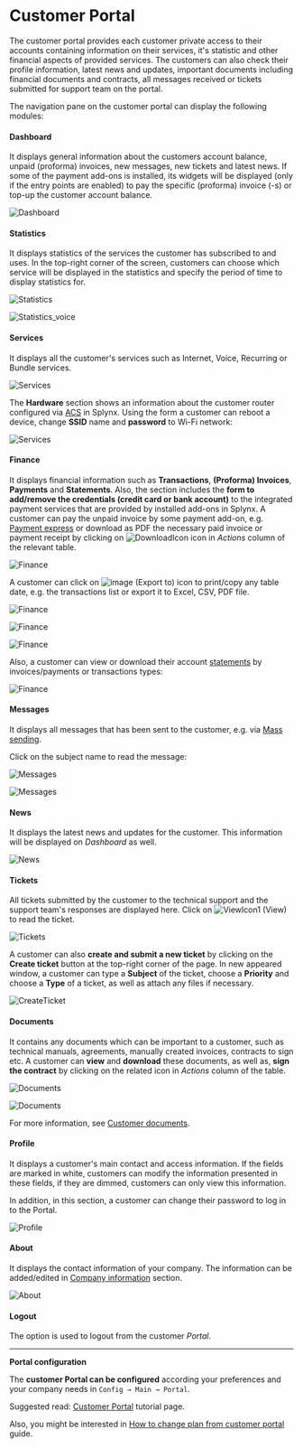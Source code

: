 Customer Portal
==========

The customer portal provides each customer private access to their accounts containing information on their services, it's statistic and other financial aspects of provided services. The customers can also check their profile information, latest news and updates, important documents including financial documents and contracts, all messages received or tickets submitted for support team on the portal.

The navigation pane on the customer portal can display the following modules:


#### Dashboard

It displays general information about the customers account balance, unpaid (proforma) invoices, new messages, new tickets and latest news. If some of the payment add-ons is installed, its widgets will be displayed (only if the entry points are enabled) to pay the specific (proforma) invoice (-s) or top-up the customer account balance.

![Dashboard](dashboard.png)


#### Statistics

It displays statistics of the services the customer has subscribed to and uses. In the top-right corner of the screen, customers can choose which service will be displayed in the statistics and specify the period of time to display statistics for.

![Statistics](statistics.png)

![Statistics_voice](voice_statistics.png)


#### Services

It displays all the customer's services such as Internet, Voice, Recurring or Bundle services.

![Services](services.png)

The **Hardware** section shows an information about the customer router configured via [ACS](networking/tr069_acs/tr069_acs.md) in Splynx. Using the form a customer can reboot a device, change **SSID** name and **password** to Wi-Fi network:

![Services](hardware.png)


#### Finance

It displays financial information such as **Transactions**, **(Proforma) Invoices**, **Payments** and **Statements**. Also, the section includes the **form to add/remove the credentials (credit card or bank account)** to the integrated payment services that are provided by installed add-ons in Splynx.
A customer can pay the unpaid invoice by some payment add-on, e.g. [Payment express](payment_systems/payment_express/payment_express.md) or download as PDF the necessary paid invoice or payment receipt by clicking on <icon class="image-icon">![DownloadIcon](download_icon.png)</icon> icon in *Actions* column of the relevant table.

![Finance](transactions.png)

A customer can click on <icon class="image-icon">![image](export_to.png)</icon> (Export to) icon to print/copy any table date, e.g. the transactions list or export it to Excel, CSV, PDF file.

![Finance](finance_invoices.png)

![Finance](payments_list.png)

![Finance](payment_credentials.png)

Also, a customer can view or download their account [statements](customer_management/customer_billing/customer_billing.md) by invoices/payments or transactions types:

![Finance](statements.png)


#### Messages

It displays all messages that has been sent to the customer, e.g. via [Mass sending](support_messages/email_messages/email_messages.md).

Click on the subject name to read the message:

![Messages](messages1.png)

![Messages](messages2.png)


#### News

It displays the latest news and updates for the customer. This information will be displayed on *Dashboard* as well.

![News](news.png)


#### Tickets

All tickets submitted by the customer to the technical support and the support team's responses are displayed here. Click on <icon class="image-icon">![ViewIcon1](view_icon.png)</icon> (View) to read the ticket.

![Tickets](tickets.png)

A customer can also **create and submit a new ticket** by clicking on the **Create ticket** button at the top-right corner of the page. In new appeared window, a customer can type a **Subject** of the ticket, choose a **Priority** and choose a **Type** of a ticket, as well as attach any files if necessary.

![CreateTicket](create_ticket.png)


#### Documents

It contains any documents which can be important to a customer, such as technical manuals, agreements, manually created invoices, contracts to sign etc. A customer can **view** and **download** these documents, as well as, **sign the contract** by clicking on the related icon in *Actions* column of the table.

![Documents](documents1.png)

![Documents](documents2.png)

For more information, see [Customer documents](customer_management/customer_documents/customer_documents.md).


#### Profile

It displays a customer's main contact and access information. If the fields are marked in white, customers can modify the information presented in these fields, if they are dimmed, customers can only view this information.

In addition, in this section, a customer can change their password to log in to the Portal.

![Profile](profile.png)


#### About

It displays the contact information of your company. The information can be added/edited in [Company information](configuration/system/company_information/company_information.md) section.

![About](about.png)


#### Logout

The option is used to logout from the customer *Portal*.

------------

**Portal configuration**

The **customer Portal can be configured** according your preferences and your company needs in `Config → Main → Portal`.

Suggested read: [Customer Portal](configuration/main_configuration/portal/portal.md) tutorial page.

Also, you might be interested in [How to change plan from customer portal](customer_portal/change_plan_from_customer_portal/change_plan_from_customer_portal.md) guide.

